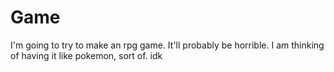 Game
====

I'm going to try to make an rpg game. It'll probably be horrible. I am thinking of having it like pokemon, sort of. idk